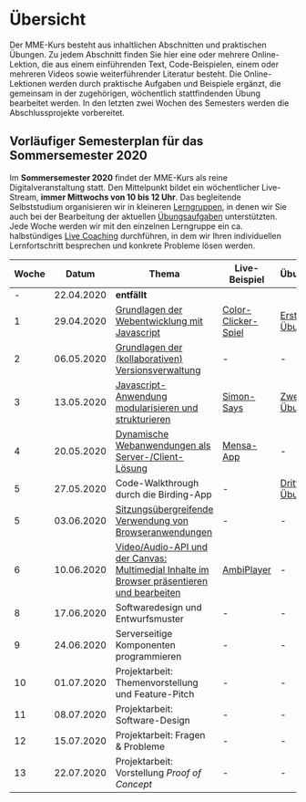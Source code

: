 # Übersicht

Der MME-Kurs besteht aus inhaltlichen Abschnitten und praktischen Übungen. Zu jedem Abschnitt finden Sie hier eine oder mehrere Online-Lektion, die aus einem einführenden Text, Code-Beispielen, einem oder mehreren Videos sowie weiterführender Literatur besteht. Die Online-Lektionen werden durch praktische Aufgaben und Beispiele ergänzt, die gemeinsam in der zugehörigen, wöchentlich stattfindenden Übung bearbeitet werden. In den letzten zwei Wochen des Semesters werden die Abschlussprojekte vorbereitet. 

## Vorläufiger Semesterplan für das Sommersemester 2020

Im **Sommersemester 2020** findet der MME-Kurs als reine Digitalveranstaltung statt. Den Mittelpunkt bildet ein wöchentlicher Live-Stream, **immer Mittwochs von 10 bis 12 Uhr**. Das begleitende Selbststudium organisieren wir in kleineren [Lerngruppen](./00-Class-Introduction/study-groups), in denen wir Sie auch bei der Bearbeitung der aktuellen [Übungsaufgaben](../Aufgaben) unterstützten. Jede Woche werden wir mit den einzelnen Lerngruppe ein ca. halbstündiges [Live Coaching](./00-Class-Introduction/study-groups#coaching) durchführen, in dem wir Ihren individuellen Lernfortschritt besprechen und konkrete Probleme lösen werden.

| Woche | Datum | Thema | Live-Beispiel | Übungsaufgabe |
|---|-------|-------|---------------|---------------|
|-| 22.04.2020 | **entfällt** | | |
|1| 29.04.2020 | [Grundlagen der Webentwicklung mit Javascript](./01-Basics) | [Color-Clicker-Spiel](../Demos/simple-color-clicker.md)  | [Erste Übungsaufgabe](../Aufgaben/SS20-01-Klopapierrechner) |
|2| 06.05.2020 | [Grundlagen der (kollaborativen) Versionsverwaltung](./02-Version-Control) | - | - |
|3| 13.05.2020 | [Javascript-Anwendung modularisieren und strukturieren](./03-Anwendungen-modularisieren) | [Simon-Says](../Demos/simon-says.md) | [Zweite Übungsaufgabe](../Aufgaben/SS20-02-Birding-App) |
|4| 20.05.2020 | [Dynamische Webanwendungen als Server-/Client-Lösung](./04-Server-Client-Kommunikation) | [Mensa-App](../Demos/mensa-app.md) | - |
|5| 27.05.2020 | Code-Walkthrough durch die Birding-App | - | [Dritte Übungsaufgabe](../Aufgaben/SS20-03-Countdown) |
|5| 03.06.2020 | [Sitzungsübergreifende Verwendung von Browseranwendungen](./05-Daten-im-Browser-persistieren) | - | - |
|6| 10.06.2020 | [Video/Audio-API und der Canvas: Multimedial Inhalte im Browser präsentieren und bearbeiten](./06-Audio-Video-und-der-Canvas) | [AmbiPlayer](../Demos/ambi-player.md) | - |
|8| 17.06.2020 | Softwaredesign und Entwurfsmuster | - | - |
|9| 24.06.2020 | Serverseitige Komponenten programmieren | - | - |
|10| 01.07.2020 | Projektarbeit: Themenvorstellung und Feature-Pitch | - | - |
|11| 08.07.2020 | Projektarbeit: Software-Design | - | - |
|12| 15.07.2020 | Projektarbeit: Fragen & Probleme | - | - |
|13| 22.07.2020 | Projektarbeit: Vorstellung *Proof of Concept*| - | - |